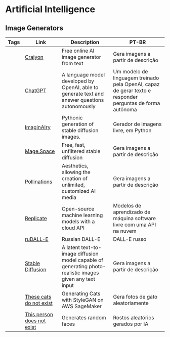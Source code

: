 # Artificial Intelligence

## Image Generators

| Tags | Link                               | Description                                          | PT-BR                                                                 |
| ---- | ---------------------------------- | ---------------------------------------------------- | --------------------------------------------------------------------- |
| | [Craiyon](https://www.craiyon.com/) | Free online AI image generator from text | Gera imagens a partir de descrição |
| | [ChatGPT](https://chat.openai.com/) | A language model developed by OpenAI, able to generate text and answer questions autonomously | Um modelo de linguagem treinado pela OpenAI, capaz de gerar texto e responder perguntas de forma autônoma |
| | [ImaginAIry](https://github.com/brycedrennan/imaginAIry) | Pythonic generation of stable diffusion images. | Gerador de imagens livre, em Python|
| | [Mage.Space](https://www.mage.space/) | Free, fast, unfiltered stable diffusion | Gera imagens a partir de descrição |
| | [Pollinations](https://pollinations.ai/) | Aesthetics, allowing the creation of unlimited, customized AI media | Gera imagens a partir de descrição|
|      | [Replicate](https://replicate.com) | Open-source machine learning models with a cloud API | Modelos de aprendizado de máquina software livre com uma API na nuvem |
| | [ruDALL-E](https://rudalle.ru/en/) | Russian DALL-E | DALL-E russo |
| | [Stable Diffusion](https://stablediffusionweb.com/) | A latent text-to-image diffusion model capable of generating photo-realistic images given any text input | Gera imagens a partir de descrição |
| | [These cats do not exist](http://thesecatsdonotexist.com/) | Generating Cats with StyleGAN on AWS SageMaker | Gera fotos de gato aleatoriamente |
| | [This person does not exist](https://thispersondoesnotexist.com/) | Generates random faces | Rostos aleatórios gerados por IA |
